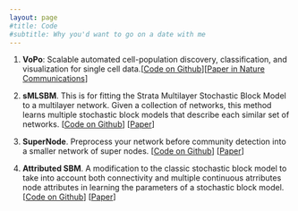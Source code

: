 ```yaml
---
layout: page
#title: Code
#subtitle: Why you'd want to go on a date with me
---
```


1. **VoPo**: Scalable automated cell-population discovery, classification, and visualization for single cell data.[<a href="https://github.com/stanleyn/VoPo">Code on Github</a>][<a href="https://www.nature.com/articles/s41467-020-17569-8">Paper in Nature Communications</a>]

2. **sMLSBM**. This is for fitting the Strata Multilayer Stochastic Block Model to a multilayer network. Given a collection of networks, this method learns multiple stochastic block models that describe each similar set of networks. [<a href="https://github.com/stanleyn/sMLSBM">Code on Github</a>] [<a href="https://ieeexplore.ieee.org/abstract/document/7442167">Paper</a>]

3. **SuperNode**. Preprocess your network before community detection into a smaller network of super nodes. [<a href="https://github.com/stanleyn/SuperNode">Code on Github</a>] [<a href="https://www.nature.com/articles/s41598-018-29174-3">Paper</a>]

4. **Attributed SBM**. A modification to the classic stochastic block model to take into account both connectivity and multiple continuous atrributes node attributes in learning the parameters of a stochastic block model. [<a href="https://github.com/stanleyn/AttributedSBM">Code on Github</a>] [<a href="https://appliednetsci.springeropen.com/articles/10.1007/s41109-019-0170-z">Paper</a>]
